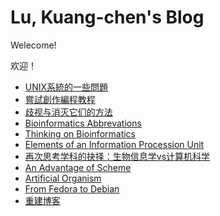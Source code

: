 # Lu, Kuang-chen's Blog

Welecome!

欢迎！

* <a href="./Some_Problems_of_UNIX.html">UNIX系統的一些問題</a>
* <a href="./嘗試創作編程教程.html">嘗試創作編程教程</a>
* <a href="./歧视与消灭它们的方法.html">歧视与消灭它们的方法</a>
* <a href="./bioinformatics_abbrev.html">Bioinformatics Abbrevations</a>
* <a href="./thinking-on-bioinformatics.html">Thinking on Bioinformatics</a>
* <a href="./elements_of_an_information_procession_unit.html">Elements of an Information Procession Unit</a> 
* <a href="./生信还是CS.html">再次思考学科的抉择：生物信息学vs计算机科学</a>
* <a href="./an_advantage_of_scheme.html">An Advantage of Scheme</a>
* <a href="./artificial_organism.html">Artificial Organism</a>
* <a href="./from_fedora_to_debian.html">From Fedora to Debian</a>
* <a href="./重建博客.html">重建博客</a>
